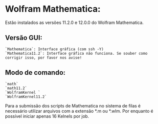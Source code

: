 # Wolfram Mathematica:

Estão instalados as versões 11.2.0 e 12.0.0 do Wolfram Mathematica.

## Versão GUI:
	`Mathematica`: Interface gráfica (com ssh -Y)
	`Mathematica11.2`: Interface gráfica não funciona. Se souber como corrigir isso, por favor nos avise!

## Modo de comando:
	`math`
	`math11.2`
	`WolframKernel `
	`WolframKernel11.2`

Para a submissão dos scripts de Mathematica no sistema de filas é necessário utilizar arquivos com a extensão *.m ou *.wlm. Por enquanto é possível iniciar apenas 16 Kelnels por job.
